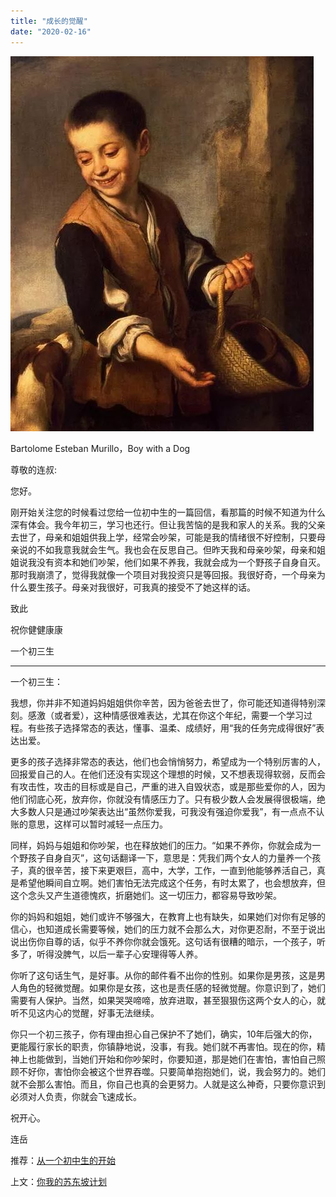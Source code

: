 ```yaml
---
title: "成长的觉醒"
date: "2020-02-16"
---
```


  

![连岳文章](images/连岳文章picture-16.jpg)

Bartolome Esteban Murillo，Boy with a Dog

  

尊敬的连叔:   

  

您好。

刚开始关注您的时候看过您给一位初中生的一篇回信，看那篇的时候不知道为什么深有体会。我今年初三，学习也还行。但让我苦恼的是我和家人的关系。我的父亲去世了，母亲和姐姐供我上学，经常会吵架，可能是我的情绪很不好控制，只要母亲说的不如我意我就会生气。我也会在反思自己。但昨天我和母亲吵架，母亲和姐姐说我没有资本和她们吵架，他们如果不养我，我就会成为一个野孩子自身自灭。那时我崩溃了，觉得我就像一个项目对我投资只是等回报。我很好奇，一个母亲为什么要生孩子。母亲对我很好，可我真的接受不了她这样的话。

  

致此

  

祝你健健康康

  

一个初三生

  

* * *

  

一个初三生：

  

我想，你并非不知道妈妈姐姐供你辛苦，因为爸爸去世了，你可能还知道得特别深刻。感激（或者爱），这种情感很难表达，尤其在你这个年纪，需要一个学习过程。有些孩子选择常态的表达，懂事、温柔、成绩好，用“我的任务完成得很好”表达出爱。

  

更多的孩子选择非常态的表达，他们也会悄悄努力，希望成为一个特别厉害的人，回报爱自己的人。在他们还没有实现这个理想的时候，又不想表现得软弱，反而会有攻击性，攻击的目标或是自己，严重的进入自毁状态，或是那些爱你的人，因为他们彻底心死，放弃你，你就没有情感压力了。只有极少数人会发展得很极端，绝大多数人只是通过吵架表达出“虽然你爱我，可我没有强迫你爱我”，有一点点不认账的意思，这样可以暂时减轻一点压力。

  

同样，妈妈与姐姐和你吵架，也在释放她们的压力。“如果不养你，你就会成为一个野孩子自身自灭”，这句话翻译一下，意思是：凭我们两个女人的力量养一个孩子，真的很辛苦，接下来更艰巨，高中，大学，工作，一直到他能够养活自己，真是希望他瞬间自立啊。她们害怕无法完成这个任务，有时太累了，也会想放弃，但这个念头又产生道德愧疚，折磨她们。这一切压力，都容易导致吵架。

  

你的妈妈和姐姐，她们或许不够强大，在教育上也有缺失，如果她们对你有足够的信心，也知道成长需要等候，她们的压力就不会那么大，对你更忍耐，不至于说出说出伤你自尊的话，似乎不养你你就会饿死。这句话有很糟的暗示，一个孩子，听多了，听得没脾气，以后一辈子心安理得等人养。

  

你听了这句话生气，是好事。从你的邮件看不出你的性别。如果你是男孩，这是男人角色的轻微觉醒。如果你是女孩，这也是责任感的轻微觉醒。你意识到了，她们需要有人保护。当然，如果哭哭啼啼，放弃进取，甚至狠狠伤这两个女人的心，就听不见这内心的觉醒，好事无法继续。

  

你只一个初三孩子，你有理由担心自己保护不了她们，确实，10年后强大的你，更能履行家长的职责，你镇静地说，没事，有我。她们就不再害怕。现在的你，精神上也能做到，当她们开始和你吵架时，你要知道，那是她们在害怕，害怕自己照顾不好你，害怕你会被这个世界吞噬。只要简单抱抱她们，说，我会努力的。她们就不会那么害怕。而且，你自己也真的会更努力。人就是这么神奇，只要你意识到必须对人负责，你就会飞速成长。  

  

祝开心。

  

连岳

  

推荐：[从一个初中生的开始](http://mp.weixin.qq.com/s?__biz=MjM5NDU0Mjk2MQ==&mid=2651622916&idx=1&sn=6971676395257f4f0717937551870568&chksm=bd7e0a1a8a09830c38b4e0180c877c94755318de0d281eadb42cbd6b035db658836a1c151a74&scene=21#wechat_redirect)  

上文：[你我的苏东坡计划](http://mp.weixin.qq.com/s?__biz=MjM5NDU0Mjk2MQ==&mid=2651637374&idx=1&sn=c2eff6e3626028030d68a4637085ee4e&chksm=bd7e42608a09cb76b1dbbbd3cca835e4944e801315b4ee8e010518ec387ba663bca854522084&scene=21#wechat_redirect)
